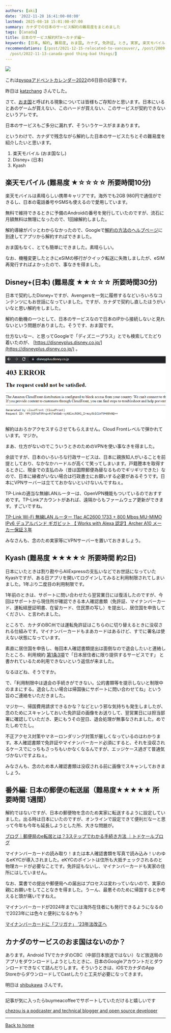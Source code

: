 ```yaml
---
authors: [aki]
date: '2022-11-28 16:41:00-08:00'
lastmod: 2025-08-18 15:01:00-07:00
summary: カナダでの日本のサービス解約の難易度をまとめました
tags: [Canada]
title: 日本のサービス解約RTA～カナダ編～
keywords: [日本, 解約, 難易度, おま国, カナダ, 免許証, とき, 実家, 楽天モバイル, tp]
recommendations: [/post/2021-12-15-relocated-to-vancouver/, /post/2009-05-06-ad-es-vs-iphone-zhi-yin-kihe-zhan/,
  /post/2022-11-13-canada-good thing-bad things/]
---
```


![](https://images.unsplash.com/photo-1660717328578-12f11e8473bf?ixlib=rb-4.0.3&q=80&fm=jpg&crop=entropy&cs=tinysrgb)

これは[pyspaアドベントカレンダー2022](https://adventar.org/calendars/7432)の6日目の記事です。

昨日は [katzchang](https://twitter.com/katzchang) さんでした。

さて、[おま国](https://dic.nicovideo.jp/a/%E3%81%8A%E3%81%BE%E5%9B%BD)と呼ばれる現象については皆様もご存知かと思います。日本にいるとあのゲームが買えない、このハードが買えない、このサービスが契約できないというアレです。

日本のサービスもご多分に漏れず、そういうケースがままあります。

というわけで、カナダで残念ながら解約した日本のサービスたちとその難易度を紹介したいと思います。

1. 楽天モバイル (おま国なし)
2. Disney+ (日本)
3. Kyash

## 楽天モバイル (難易度 ★☆☆☆☆ 所要時間10分)

楽天モバイルは素晴らしい携帯キャリアです。海外でも2GB 980円で通信ができるし、日本の電話番号やSMSも使えるので愛用しています。

無料で維持できるときに予備のAndroidの番号を発行していたのですが、流石に月額無料は無理になったので、1回線解約しました。

解約導線がパッとわからなかったので、Googleで[解約の方法のヘルプページ](https://network.mobile.rakuten.co.jp/guide/cancellation/)に到達してアプリから解約すればできました。

おま国もなく、とても簡単にできました。素晴らしい。

なお、機種変更したときにeSIMの移行がクイック転送に失敗しましたが、eSIM再発行すればよかったので、事なきを得ました。

## Disney+(日本) (難易度 ★★☆☆☆ 所要時間30分)

日本で契約したDisney+ですが、Avengersを一気に履修するなどいろいろなコンテンツにもお世話になっていました。ですが、カナダで契約し直したほうがいいなと思い解約をしました。

解約の動機の一つとして、日本のサービスなので日本のIPから接続しないと見れないという問題がありました。そうです、おま国です。

仕方ないなー、と思ってGoogleで「ディズニープラス」とでも検索してたどり着いたのが、 [https://disneyplus.disney.co.jp/](https://disneyplus.disney.co.jp/) 。

![Untitled](Untitled.png)

解約はおろかアクセスすらさせてもらえません。Cloud Frontレベルで弾かれています。マジか。

まあ、仕方がないのでこういうときのためのVPNを使い事なきを得ました。

余談ですが、日本のいろいろな行政サービスは、日本に親族知人がいることを前提としており、なかなかハードルが高くて笑ってしまいます。戸籍謄本を取得するときに、現金での支払のみ（昔は国際郵便為替なるものでギリギリできた）なので、日本に縁者がいない場合は行政書士にお願いする必要があるそうです。日本にVPNサーバーは立てておかないといけないんですねぇ。

TP-Linkの適当な無線LANルーターは、OpenVPN機能もついているのでおすすめです。TP-Linkアカウントがあれば、遠隔からもファームウェア更新ができます。すごいですね。

[TP-Link Wi-Fi 無線LAN ルーター 11ac AC2600 1733 + 800 Mbps MU-MIMO IPv6 デュアルバンド ギガビット 【 Works with Alexa 認定】Archer A10 メーカー保証３年](https://amzn.to/3XITDDa)

みなさんも、念のため実家等にVPNサーバーを置いておきましょう。

## Kyash (難易度 ★★★★☆ 所要時間 約2日)

日本にいたときは割り勘やらAliExpressの支払いなどでお世話になっていたKyashですが、ある日アプリを開いてログインしてみると利用制限されてしまいました。1年ぶり二度目の利用制限です。

1年前のときは、サポートに問い合わせたら翌営業日には復活したのですが、今回はサポートから現住所が確認できる本人確認書類（免許証、マイナンバーカード、運転経歴証明書、在留カード、住民票の写し）を提出し、居住国を申告してください、と言われました。

ところで、カナダのBC州では運転免許証はこちらのに切り替えるときに没収される仕組みです。マイナンバーカードもまあカードはあるけど、すでに署名は使えない状態になっています。

素直に居住国を申告し、毎回本人確認書類提出は面倒なので退会したいと連絡したところ、利用規約 [第1条](https://www.kyash.co/legal/terms/money-account)[3項](https://www.kyash.co/legal/terms/value-account)で「日本居住者に限り提供するサービスです」 と書かれているため利用できないという返信が来ました。

なるほどね、そうですか。

で、「利用制限中は退会の手続きができない。公的書類等を提示しないと制限中のままにする。退会したい場合は帰国後にサポートに問い合わせてね」という旨のご連絡をいただきました。

マジかー、帰国費用請求できるかな？などという邪な気持ちも発生しましたが、念のためにスキャンしておいた免許証の画像をお送りして、翌営業日には担当部署に確認していただき、更にもうその翌日、退会処理が無事なされました。めでたしめでたし。

不正アクセス対策やマネーロンダリング対策が厳しくなっているのはわかります。本人確認書類で免許証やマイナンバーカード必須にすると、それを没収されるケースでにっちもさっちもいかなくなるんですが、エッジケース過ぎて普通気づかないですよねぇ。

みなさんも、念のため本人確認書類は没収される前に画像でスキャンしておきましょう。

## 番外編: 日本の郵便の転送届（難易度★★★★★ 所要時間 1週間）

解約ではないですが、日本の郵便物を念のため実家に転送するように設定していました。出る時は日本にいたのですが、オンラインで設定できて便利だなーと思って今年も今年も延長しようとした所、大きな問題が。

[ブログ｜郵便局のe転居とは？3ステップでわかる手続き方法 ｜トドケールブログ](https://www.todoker.com/blog/e-moving)

マイナンバーカードの読み取り！または本人確認書類を写真で読み込み！いわゆるeKYCが導入されました。eKYCのポイントは住所も大抵チェックされるのと物理カードが必要なことです。免許証もないし、マイナンバーカードも実家の住所にはしていません。

なお、葉書での提出や郵便局への届出はプロセスは変わっていないので、実家の親にお願いをしてことなきを得ました。うーん、最悪そのために帰国するとか考えると頭が痛いですねえ。

マイナンバーカードが2024年までには海外在住者にも発行できるようになるので2023年には色々と便利になるかも？

[マイナンバーカードに「フリガナ」 '23年法改正へ](https://www.watch.impress.co.jp/docs/news/1459803.html)

## カナダのサービスのおま国はないのか？

あります。Android TVでカナダのCBC（中部日本放送ではない）など放送局のアプリをダウンロードしようとしたときに、日本のGoogleアカウントだとダウンロードできなくて詰んだりします。そういうときは、iOSでカナダのApp StoreからダウンロードしてCastしたりと工夫が必要になってきます。

明日は [shibukawa](https://twitter.com/shibu_jp) さんです。

---

記事が気に入ったらbuymeacoffeeでサポートしていただけると嬉しいです

[chezou is a podcaster and technical blogger and open source developer](https://www.buymeacoffee.com/chezou)

---

[Back to home](https://memo.chezo.uno/)
